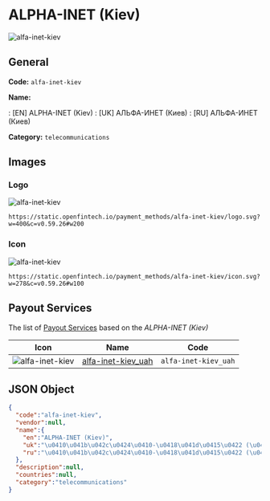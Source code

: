 
# ALPHA-INET (Kiev) 
![alfa-inet-kiev](https://static.openfintech.io/payment_methods/alfa-inet-kiev/logo.svg?w=400&c=v0.59.26#w200)  

## General 
**Code:** `alfa-inet-kiev` 
 
**Name:** 
 
:	[EN] ALPHA-INET (Kiev) 
:	[UK] АЛЬФА-ИНЕТ (Киев) 
:	[RU] АЛЬФА-ИНЕТ (Киев) 
 
**Category:** `telecommunications` 
 

## Images 

### Logo 
![alfa-inet-kiev](https://static.openfintech.io/payment_methods/alfa-inet-kiev/logo.svg?w=400&c=v0.59.26#w200)  

```
https://static.openfintech.io/payment_methods/alfa-inet-kiev/logo.svg?w=400&c=v0.59.26#w200
```  

### Icon 
![alfa-inet-kiev](https://static.openfintech.io/payment_methods/alfa-inet-kiev/icon.svg?w=278&c=v0.59.26#w100)  

```
https://static.openfintech.io/payment_methods/alfa-inet-kiev/icon.svg?w=278&c=v0.59.26#w100
```  

## Payout Services 
 
The list of [Payout Services](/payout-services/) based on the _ALPHA-INET (Kiev)_ 

|Icon|Name|Code| 
|:---:|:---:|:---:| 
|![alfa-inet-kiev](https://static.openfintech.io/payout_methods/alfa-inet-kiev/icon.svg?w=278&c=v0.59.26#w40) |[alfa-inet-kiev_uah](/payout-services/alfa-inet-kiev_uah/)|`alfa-inet-kiev_uah`| 
 

## JSON Object 

```json
{
  "code":"alfa-inet-kiev",
  "vendor":null,
  "name":{
    "en":"ALPHA-INET (Kiev)",
    "uk":"\u0410\u041b\u042c\u0424\u0410-\u0418\u041d\u0415\u0422 (\u041a\u0438\u0435\u0432)",
    "ru":"\u0410\u041b\u042c\u0424\u0410-\u0418\u041d\u0415\u0422 (\u041a\u0438\u0435\u0432)"
  },
  "description":null,
  "countries":null,
  "category":"telecommunications"
}
```  

